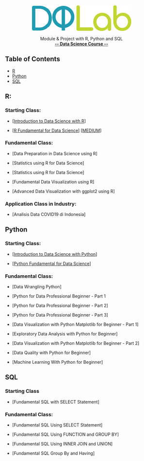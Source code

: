 <p align="center">
  <img src="images/DQ+Lab.png">
</p>
<p align="center">
    Module & Project with R, Python and SQL 
    <br>
   <a href="https://dqlab.id/"><strong>-- Data Science Course --</strong></a>
    <br>
  
  ## Table of Contents
- [R](#R)
- [Python](#Python)
- [SQL](#SQL)

## R:

### Starting Class:
- [[Introduction to Data Science with R](https://github.com/angginadwif/DQLab/tree/main/Learn/R/Starting%20Clas)]  

- [[R Fundamental for Data Science](https://github.com/angginadwif/DQLab/blob/main/Learn/R/Starting%20Clas/R%20Fundamental%20for%20Data%20Science%20.Rmd)] [[MEDIUM](https://angginadwi.medium.com/r-fundamental-for-data-science-e3f715d09ef6)]

### Fundamental Class:
- [Data Preparation in Data Science using R]

- [Statistics using R for Data Science]

- [Statistics using R for Data Science]

- [Fundamental Data Visualization using R]

- [Advanced Data Visualization with ggplot2 using R]

### Application Class in Industry:
- [Analisis Data COVID19 di Indonesia]

## Python

### Starting Class:
- [[Introduction to Data Science with Python](https://github.com/angginadwif/DQLab/blob/main/Learn/Python/Starting%20Class/Introduction_to_Data_Science_with_Python.ipynb)]

- [[Python Fundamental for Data Science](https://github.com/angginadwif/DQLab/blob/main/Learn/Python/Starting%20Class/Python_Fundamental_for_Data_Science.ipynb)]

### Fundamental Class:
- [Data Wrangling Python]

- [Python for Data Professional Beginner - Part 1

- [Python for Data Professional Beginner - Part 2]

- [Python for Data Professional Beginner - Part 3]

- [Data Visualization with Python Matplotlib for Beginner - Part 1]

- [Exploratory Data Analysis with Python for Beginner]

- [Data Visualization with Python Matplotlib for Beginner - Part 2]

- [Data Quality with Python for Beginner]

- [Machine Learning With Python for Beginner]

## SQL

### Starting Class
- [Fundamental SQL with SELECT Statement]

### Fundamental Class:
- [Fundamental SQL Using SELECT Statement]

- [Fundamental SQL Using FUNCTION and GROUP BY]

- [Fundamental SQL Using INNER JOIN and UNION]

- [Fundamental SQL Group By and Having]



